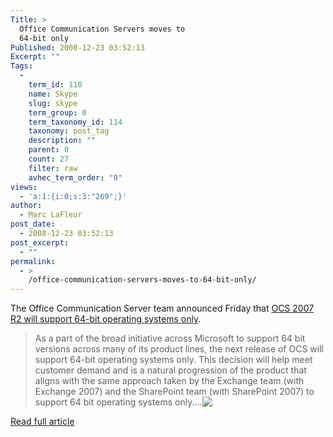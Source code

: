 ```yaml
---
Title: >
  Office Communication Servers moves to
  64-bit only
Published: 2008-12-23 03:52:13
Excerpt: ""
Tags:
  - 
    term_id: 110
    name: Skype
    slug: skype
    term_group: 0
    term_taxonomy_id: 114
    taxonomy: post_tag
    description: ""
    parent: 0
    count: 27
    filter: raw
    avhec_term_order: "0"
views:
  - 'a:1:{i:0;s:3:"269";}'
author:
  - Marc LaFleur
post_date:
  - 2008-12-23 03:52:13
post_excerpt:
  - ""
permalink:
  - >
    /office-communication-servers-moves-to-64-bit-only/
---
```

<p></p>  <p>The Office Communication Server team announced Friday that <a href="http://communicationsserverteam.com/archive/2008/08/29/246.aspx" target="_blank">OCS 2007 R2 will support 64-bit operating systems only</a>.</p>  <blockquote>   <p>As a part of the broad initiative across Microsoft to support 64 bit versions across many of its product lines, the next release of OCS will support 64-bit operating systems only. This decision will help meet customer demand and is a natural progression of the product that aligns with the same approach taken by the Exchange team (with Exchange 2007) and the SharePoint team (with SharePoint 2007) to support 64 bit operating systems only.<span>...<a href="http://gotspeech.net/blogs/speakingfromtheedge/archive/2008/09/02/office-communication-servers-moves-to-64-bit-only.aspx"><img style="vertical-align: text-top" src="http://www.blogblog.com/rounders2/icon_arrow.gif" border="0" /></a></span></p> </blockquote>  <p></p>  <p><a href="http://gotspeech.net/blogs/speakingfromtheedge/archive/2008/09/02/office-communication-servers-moves-to-64-bit-only.aspx">Read full article</a></p>
